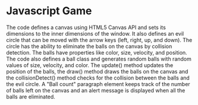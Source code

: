# Javascript Game
The code defines a canvas using HTML5 Canvas API and sets its dimensions to the inner dimensions of the window. It also defines an evil circle that can be moved with the arrow keys (left, right, up, and down). The circle has the ability to eliminate the balls on the canvas by collision detection. The balls have properties like color, size, velocity, and position. The code also defines a ball class and generates random balls with random values of size, velocity, and color. The update() method updates the position of the balls, the draw() method draws the balls on the canvas and the collisionDetect() method checks for the collision between the balls and the evil circle. A "Ball count" paragraph element keeps track of the number of balls left on the canvas and an alert message is displayed when all the balls are eliminated. 
